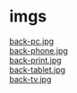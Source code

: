 # imgs 
<a href='https://gabrielryanft.github.io/learning/cursoemvideo/htmlecss/css/medque/medque4mobilefirst.html/imgs/back-pc.jpg' target='_blank' rel='next'>back-pc.jpg</a><br/>
<a href='https://gabrielryanft.github.io/learning/cursoemvideo/htmlecss/css/medque/medque4mobilefirst.html/imgs/back-phone.jpg' target='_blank' rel='next'>back-phone.jpg</a><br/>
<a href='https://gabrielryanft.github.io/learning/cursoemvideo/htmlecss/css/medque/medque4mobilefirst.html/imgs/back-print.jpg' target='_blank' rel='next'>back-print.jpg</a><br/>
<a href='https://gabrielryanft.github.io/learning/cursoemvideo/htmlecss/css/medque/medque4mobilefirst.html/imgs/back-tablet.jpg' target='_blank' rel='next'>back-tablet.jpg</a><br/>
<a href='https://gabrielryanft.github.io/learning/cursoemvideo/htmlecss/css/medque/medque4mobilefirst.html/imgs/back-tv.jpg' target='_blank' rel='next'>back-tv.jpg</a><br/>
